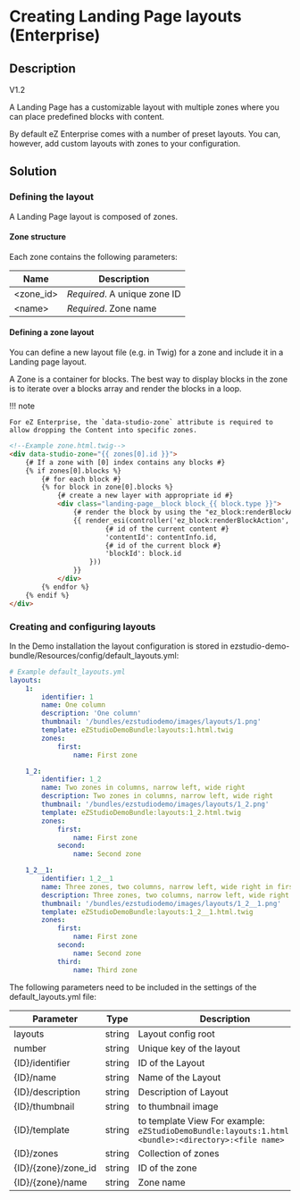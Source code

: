 # Creating Landing Page layouts (Enterprise)

## Description

V1.2

A Landing Page has a customizable layout with multiple zones where you can place predefined blocks with content.

By default eZ Enterprise comes with a number of preset layouts. You can, however, add custom layouts with zones to your configuration.

## Solution

### Defining the layout

A Landing Page layout is composed of zones.

#### Zone structure

Each zone contains the following parameters:

| Name             | Description                  |
|------------------|------------------------------|
| &lt;zone\_id&gt; | *Required*. A unique zone ID |
| &lt;name&gt;     | *Required*. Zone name        |

#### Defining a zone layout

You can define a new layout file (e.g. in Twig) for a zone and include it in a Landing page layout.

A Zone is a container for blocks. The best way to display blocks in the zone is to iterate over a blocks array and render the blocks in a loop.

!!! note

    For eZ Enterprise, the `data-studio-zone` attribute is required to allow dropping the Content into specific zones.

``` html
<!--Example zone.html.twig-->
<div data-studio-zone="{{ zones[0].id }}">                                       
    {# If a zone with [0] index contains any blocks #}
    {% if zones[0].blocks %}                                                    
        {# for each block #}
        {% for block in zone[0].blocks %}                                               
            {# create a new layer with appropriate id #}
            <div class="landing-page__block block_{{ block.type }}">            
                {# render the block by using the "ez_block:renderBlockAction" controller #}
                {{ render_esi(controller('ez_block:renderBlockAction', {        
                        {# id of the current content #}
                        'contentId': contentInfo.id,                            
                        {# id of the current block #}
                        'blockId': block.id                                     
                    }))
                }}
            </div>        
        {% endfor %}    
    {% endif %}
</div>
```

### Creating and configuring layouts

In the Demo installation the layout configuration is stored in ezstudio-demo-bundle/Resources/config/default\_layouts.yml:

``` yaml
# Example default_layouts.yml
layouts:
    1:  
        identifier: 1                       
        name: One column
        description: 'One column'
        thumbnail: '/bundles/ezstudiodemo/images/layouts/1.png'
        template: eZStudioDemoBundle:layouts:1.html.twig
        zones:
            first:
                name: First zone

    1_2:
        identifier: 1_2
        name: Two zones in columns, narrow left, wide right
        description: Two zones in columns, narrow left, wide right
        thumbnail: '/bundles/ezstudiodemo/images/layouts/1_2.png'
        template: eZStudioDemoBundle:layouts:1_2.html.twig
        zones:
            first:
                name: First zone
            second:
                name: Second zone

    1_2__1:   
        identifier: 1_2__1
        name: Three zones, two columns, narrow left, wide right in first row and one row
        description: Three zones, two columns, narrow left, wide right in first row and one row
        thumbnail: '/bundles/ezstudiodemo/images/layouts/1_2__1.png'
        template: eZStudioDemoBundle:layouts:1_2__1.html.twig
        zones:
            first:
                name: First zone
            second:
                name: Second zone
            third:
                name: Third zone
```

The following parameters need to be included in the settings of the default\_layouts.yml file:

|Parameter|Type|Description|Required|
|------|------|------|------|
|layouts|string|Layout config root|Yes|
|number|string|Unique key of the layout|Yes|
|{ID}/identifier|string|ID of the Layout|Yes|
|{ID}/name|string|Name of the Layout|Yes|
|{ID}/description|string|Description of Layout|Yes|
|{ID}/thumbnail|string|<path> to thumbnail image|Yes|
|{ID}/template|string|<path> to template View For example: `eZStudioDemoBundle:layouts:1.html.twig`</br>`<bundle>:<directory>:<file name>`|Yes|
|{ID}/zones|string|Collection of zones|Yes|
|{ID}/{zone}/zone_id|string|ID of the zone|Yes|
|{ID}/{zone}/name|string|Zone name|Yes|
